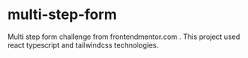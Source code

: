 # multi-step-form
Multi step form challenge from frontendmentor.com . This project used react typescript and tailwindcss technologies.
